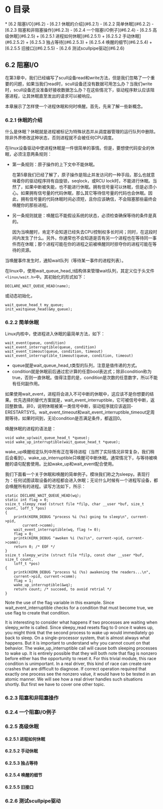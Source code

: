 <h1 id="0">0 目录</h1>
* [6.2 阻塞I/O](#6.2)
    - [6.2.1 休眠的介绍](#6.2.1)
    - [6.2.2 简单休眠](#6.2.2)
    - [6.2.3 阻塞和非阻塞操作](#6.2.3)
    - [6.2.4 一个阻塞I/O例子](#6.2.4)
    - [6.2.5 高级休眠](#6.2.5)
        + [6.2.5.1 进程如何休眠](#6.2.5.1)
        + [6.2.5.2 手动休眠](#6.2.5.2)
        + [6.2.5.3 独占等待](#6.2.5.3)
        + [6.2.5.4 唤醒的细节](#6.2.5.4)
        + [6.2.5.5 旧接口](#6.2.5.5)
    - [6.2.6 测试scullpipe驱动](#6.2.6)

<h2 id="6.2">6.2 阻塞I/O</h2>

在第3章中，我们已经编写了scull设备read和write方法，但是我们忽略了一个重要的问题，如果当我们read时，scull设备还没有数据可用怎么办？当我们write时，scull设备还没准备好接收数据怎么办？在这些情况下，驱动程序默认应该阻塞进程，让其休眠直至发出的请求可以被响应。

本章展示了怎样使一个进程休眠和何时唤醒。首先，先来了解一些新概念。

<h3 id="6.2.1">6.2.1 休眠的介绍</h3>

什么是休眠？休眠就是进程被标记为特殊状态并从调度器管理的运行队列中删除。除非外界修改这种状态，否则进程就不会被任何CPU调度。

在linux设备驱动中使进程休眠是一件很简单的事情。但是，要想使代码安全的休眠，必须注意两条规则：

* 第一条规则：原子操作的上下文中不能休眠。

    在第5章我们已经了解了，原子操作是阻止并发访问的一种手段。那么也就意味着你的驱动程序持有自旋锁，seqlock，或RCU lock时，不能进行休眠。当然了，如果中断被失能，也不能进行休眠。拥有信号量可以休眠，但是必须小心。如果拥有信号量的代码休眠，那么其它等待信号量的代码也会休眠。因此，拥有信号量的代码休眠时间必须短，且你应该确信，不会阻塞那些最终会唤醒你的那些进程。

* 另一条规则就是：唤醒后不能假设系统的状态，必须检查确保等待的条件是真的。

    因为当唤醒时，肯定不会知道已经失去CPU控制权多长时间；同时，在这段时间内发生了什么。另外，你通常也不会知道是否有另一个进程也在等待同一事件而在休眠；那个进程可能在你的进程之前被唤醒同时掠夺你的进程可能在等待的资源。

当唤醒事件发生时，通知wait队列（等待某一事件的进程列表）。

在linux中，使用wait_queue_head_t结构体来管理wait队列，其定义位于头文件`<linux/wait.h>`中。其初始化的形式如下：

    DECLARE_WAIT_QUEUE_HEAD(name);

或动态初始化，

    wait_queue_head_t my_queue;
    init_waitqueue_head(&my_queue);

<h3 id="6.2.2">6.2.2 简单休眠</h3>

Linux内核中，使进程进入休眠的最简单方法，如下：

    wait_event(queue, condition)
    wait_event_interruptible(queue, condition)
    wait_event_timeout(queue, condition, timeout)
    wait_event_interruptible_timeout(queue, condition, timeout)

* queue就是wait_queue_head_t类型的队列，注意是值传递的方式。
* condition就是休眠前后通过宏计算的任意bool表达式；除非condition称为true，否则一直休眠。值得注意的是，condition是次数的任意数字，所以不能有任何副作用。

如果使用wait_event，进程将会进入不可中断的休眠中，这应该不是你想要的结果。优先选择的替代方案就是，wait_event_interruptible，它可被信号中断，返回整数值。非0，说明休眠被某一类信号中断，驱动程序就应该返回-ERESTARTSYS。wait_event_timeout和wait_event_interruptible_timeout定周期等待，如果时间到，无论condition是否满足条件，都返回0。

唤醒休眠的进程的语法是：

    void wake_up(wait_queue_head_t *queue);
    void wake_up_interruptible(wait_queue_head_t *queue);

wake_up唤醒给定队列中所有正在等待进程（当然了实际情况非常复杂，我们稍后会看到）。wake_up_interruptible只唤醒可中断休眠。通常情况下，与等待被唤醒的语句配套使用。比如wake_up和wait_event配合使用。

我们下面看一个关于休眠和唤醒的简单例子。模块我们称之为sleepy。表现行为：任何试图读取设备的进程都会进入休眠；无论什么时候有一个进程写设备，都会唤醒所有的进程。读写方法如下，所示：

    static DECLARE_WAIT_QUEUE_HEAD(wq);
    static int flag = 0;
    ssize_t sleepy_read (struct file *filp, char __user *buf, size_t count, loff_t *pos)
    {
        printk(KERN_DEBUG "process %i (%s) going to sleep\n", current->pid,
            current->comm);
        wait_event_interruptible(wq, flag != 0);
        flag = 0;
        printk(KERN_DEBUG "awoken %i (%s)\n", current->pid, current->comm);
        return 0; /* EOF */
    }
    ssize_t sleepy_write (struct file *filp, const char __user *buf, size_t count,
        loff_t *pos)
    {
        printk(KERN_DEBUG "process %i (%s) awakening the readers...\n",
        current->pid, current->comm);
        flag = 1;
        wake_up_interruptible(&wq);
        return count; /* succeed, to avoid retrial */
    }

Note the use of the flag variable in this example. Since wait_event_interruptible
checks for a condition that must become true, we use flag to create that condition.

It is interesting to consider what happens if two processes are waiting when sleepy_write
is called. Since sleepy_read resets flag to 0 once it wakes up, you might think that the
second process to wake up would immediately go back to sleep. On a single-processor
system, that is almost always what happens. But it is important to understand why you
cannot count on that behavior. The wake_up_interruptible call will cause both sleeping
processes to wake up. It is entirely possible that they will both note that flag is nonzero
before either has the opportunity to reset it. For this trivial module, this race condition is
unimportant. In a real driver, this kind of race can create rare crashes that are difficult to
diagnose. If correct operation required that exactly one process see the nonzero value, it
would have to be tested in an atomic manner. We will see how a real driver handles
such situations shortly. But first we have to cover one other topic.

<h3 id="6.2.3">6.2.3 阻塞和非阻塞操作</h3>
<h3 id="6.2.4">6.2.4 一个阻塞I/O例子</h3>
<h3 id="6.2.5">6.2.5 高级休眠</h3>

<h4 id="6.2.5.1">6.2.5.1 进程如何休眠</h4>
<h4 id="6.2.5.2">6.2.5.2 手动休眠</h4>
<h4 id="6.2.5.3">6.2.5.3 独占等待</h4>
<h4 id="6.2.5.4">6.2.5.4 唤醒的细节</h4>
<h4 id="6.2.5.5">6.2.5.5 旧接口</h4>

<h3 id="6.2.6">6.2.6 测试scullpipe驱动</h3>